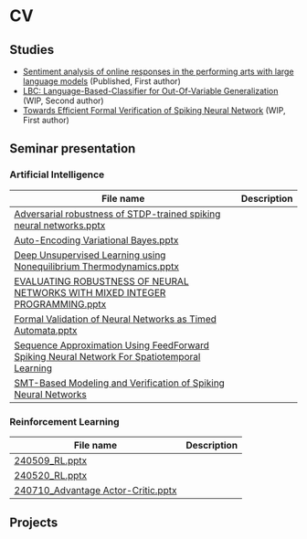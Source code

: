 # CV
## Studies
  - [Sentiment analysis of online responses in the performing arts with large language models](paper/sentiment-analysis/README.md) (Published, First author)
  - [LBC: Language-Based-Classifier for Out-Of-Variable Generalization](paper/Language-Based-Classifier-forOOV-Generalization/README.md) (WIP, Second author)
  - [Towards Efficient Formal Verification of Spiking Neural Network](paper/SNN-Verification-Optimization/README.md) (WIP, First author)

## Seminar presentation
  ### Artificial Intelligence
  
  | File name                                                                                                                                                                                                                                           | Description |
  | --------------------------------------------------------------------------------------------------------------------------------------------------------------------------------------------------------------------------------------------------- | ----------- |
  | [Adversarial robustness of STDP-trained spiking neural networks.pptx](seminar/artificial%20intelligence/Adversarial%20robustness%20of%20STDP-trained%20spiking%20neural%20networks.pptx)                                                            |             |
  | [Auto-Encoding Variational Bayes.pptx](seminar/artificial%20intelligence/Auto-Encoding%20Variational%20Bayes.pptx)                                                                                                                                  |             |
  | [Deep Unsupervised Learning using Nonequilibrium Thermodynamics.pptx](seminar/artificial%20intelligence/Deep%20Unsupervised%20Learning%20using%20Nonequilibrium%20Thermodynamics.pptx)                                                              |             |
  | [EVALUATING ROBUSTNESS OF NEURAL NETWORKS WITH MIXED INTEGER PROGRAMMING.pptx](seminar/artificial%20intelligence/EVALUATING%20ROBUSTNESS%20OF%20NEURAL%20NETWORKS%20WITH%20MIXED%20INTEGER%20PROGRAMMING.pptx)                                      |             |
  | [Formal Validation of Neural Networks as Timed Automata.pptx](seminar/artificial%20intelligence/Formal%20Validation%20of%20Neural%20Networks%20as%20Timed%20Automata.pptx)                                                                          |             |
  | [Sequence Approximation Using FeedForward Spiking Neural Network For Spatiotemporal Learning](seminar/artificial%20intelligence/Sequence%20Approximation%20Using%20FeedForward%20Spiking%20Neural%20Network%20For%20Spatiotemporal%20Learning.pptx) |             |
  | [SMT-Based Modeling and Verification of Spiking Neural Networks](seminar/artificial%20intelligence/SMT-Based%20Modeling%20and%20Verification%20of%20Spiking%20Neural%20Networks.pptx)                                                               |             |
  
  
  ### Reinforcement Learning
  
  | File name                                                                                                   | Description |
  | ----------------------------------------------------------------------------------------------------------- | ----------- |
  | [240509_RL.pptx](seminar/reinforcement%20learning/240509_RL.pptx)                                           |             |
  | [240520_RL.pptx](seminar/reinforcement%20learning/240520_RL.pptx)                                           |             |
  | [240710_Advantage Actor-Critic.pptx](seminar/reinforcement%20learning/240710_Advantage%20Actor-Critic.pptx) |             |

## Projects
